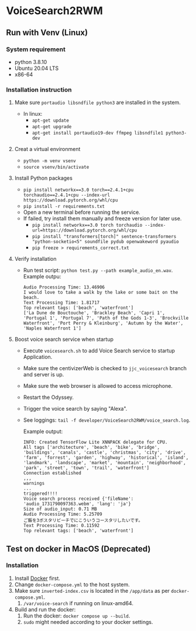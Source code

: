 # VoiceSearch2RWM

## Run with Venv (Linux)

### System requirement
* python 3.8.10
* Ubuntu 20.04 LTS 
* x86-64

### Installation instruction
1. Make sure `portaudio libsndfile python3` are installed in the system.
   * In linux:
     * `apt-get update`
     * `apt-get upgrade`
     * `apt-get install portaudio19-dev ffmpeg libsndfile1 python3-dev`

2. Creat a virtual environment
   * `python -m venv vsenv`
   * `source vsenv/bin/activate`

3. Install Python packages
   * `pip install networkx==3.0 torch==2.4.1+cpu torchaudio==2.4.1+cpu --index-url https://download.pytorch.org/whl/cpu`
   * `pip install -r requirements.txt`
   * Open a new terminal before running the service.
   * If failed, try install them manually and freeze version for later use.
     * `pip install networkx==3.0 torch torchaudio --index-url=https://download.pytorch.org/whl/cpu`
     * `pip install "transformers[torch]" sentence-transformers "python-socketio<5" soundfile pydub openwakeword pyaudio`
     * `pip freeze > requirements_correct.txt`

4. Verify installation
   * Run test script: `python test.py --path example_audio_en.wav`.
     Example outpu:
     ```(bash)
     Audio Processing Time: 13.46906
     I would love to take a walk by the lake or some bait on the beach.
     Text Processing Time: 1.81717
     Top relevant tags: ['beach', 'waterfront']
     ['La Dune de Bouctouche', 'Brackley Beach', 'Capri 1', 'Portugal 1', 'Portugal 7', 'Path of the Gods 1-3', 'Brockville Waterfront', 'Port Perry & Kleinburg', 'Autumn by the Water', 'Naples Waterfront 1']
     ```

5. Boost voice search service when startup
   * Execute `voicesearch.sh` to add Voice Search service to startup Application.
   * Make sure the centivizerWeb is checked to `jjc_voicesearch` branch and server is up.
   * Make sure the web browser is allowed to access microphone.
   * Restart the Odyssey.
   * Trigger the voice search by saying "Alexa".
   * See loggings:
     `tail -f developer/VoiceSearch2RWM/voice_search.log`.

     Example output:
     ```(bash)
     INFO: Created TensorFlow Lite XNNPACK delegate for CPU.
     All tags ['architecture', 'beach', 'bike', 'bridge', 'buildings', 'canals', 'castle', 'christmas', 'city', 'drive', 'farm', 'forrest', 'garden', 'highway', 'historical', 'island', 'landmark', 'landscape', 'market', 'mountain', 'neighborhood', 'park', 'street', 'town', 'trail', 'waterfront']
     Connection established
     ,,,
     warnings
     ...
     triggered!!!!
     Voice search process received {'fileName': 'audio_1731790097363.webm', 'lang': 'ja'}
     Size of audio_input: 0.71 MB
     Audio Processing Time: 5.25709
     ご飯を3ポスタリビーチでにこういうコースタリしたいです。
     Text Processing Time: 0.11592
     Top relevant tags: ['beach', 'waterfront']
     ```


## Test on docker in MacOS (Deprecated)

### Installation

1. Install [Docker](https://docs.docker.com/engine/install/) first.
2. Change `docker-compose.yml` to the host system.
3. Make sure `inverted-index.csv` is located in the `/app/data` as per `docker-compose.yml`.
   1. `/var/voice-search` if running on linux-amd64.
4. Build and run the docker:
   1. Run the docker: `docker compose up --build`.
   2. `sudo` might needed according to your docker settings.